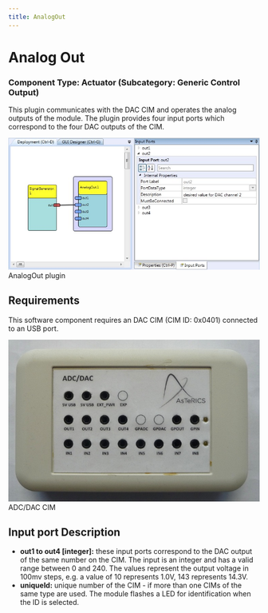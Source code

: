 ```yaml
---
title: AnalogOut
---
```


# Analog Out

### Component Type: Actuator (Subcategory: Generic Control Output)

This plugin communicates with the DAC CIM and operates the analog outputs of the module.
The plugin provides four input ports which correspond to the four DAC outputs of the CIM.

![Screenshot: AnalogOut plugin](./img/AnalogOut.jpg "Screenshot: AnalogOut plugin")  
AnalogOut plugin

## Requirements

This software component requires an DAC CIM (CIM ID: 0x0401) connected to an USB port.

![ADC/DAC CIM](./img/AnalogOut_CIM.jpg "ADC/DAC CIM")  
ADC/DAC CIM

## Input port Description

- **out1 to out4 \[integer\]:** these input ports correspond to the DAC output of the same number on the CIM.
  The input is an integer and has a valid range between 0 and 240.
  The values represent the output voltage in 100mv steps, e.g. a value of 10 represents 1.0V, 143 represents 14.3V.
- **uniqueId:** unique number of the CIM - if more than one CIMs of the same type are used. The module flashes a LED for identification when the ID is selected.
